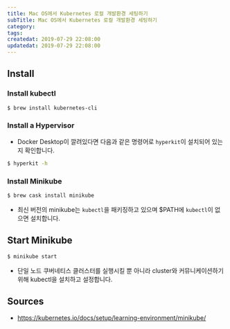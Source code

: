 ```yaml
---
title: Mac OS에서 Kubernetes 로컬 개발환경 세팅하기
subTitle: Mac OS에서 Kubernetes 로컬 개발환경 세팅하기
category: 
tags: 
createdat: 2019-07-29 22:08:00
updatedat: 2019-07-29 22:08:00
---
```


## Install

### Install kubectl

```bash
$ brew install kubernetes-cli
```

### Install a Hypervisor

* Docker Desktop이 깔려있다면 다음과 같은 명령어로 `hyperkit`이 설치되어 있는지
  확인합니다.

```bash
$ hyperkit -h
```

### Install Minikube

```bash
$ brew cask install minikube
```

* 최신 버전의 minikube는 `kubectl`을 패키징하고 있으며 $PATH에 `kubectl`이
  없으면 설치합니다.

## Start Minikube

```bash
$ minikube start
```

* 단일 노드 쿠버네티스 클러스터를 실행시킬 뿐 아니라 cluster와 커뮤니케이션하기
  위해 kubectl을 설치하고 설정합니다.

## Sources

* <https://kubernetes.io/docs/setup/learning-environment/minikube/>
